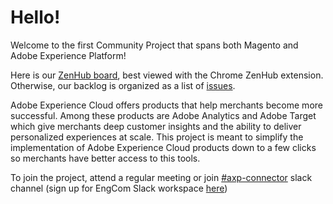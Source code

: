 # Hello!
Welcome to the first Community Project that spans both Magento and Adobe Experience Platform!

Here is our [ZenHub board](https://github.com/magento/axp-connector/wiki/_new#zenhub), best viewed with the Chrome ZenHub extension. Otherwise, our backlog is organized as a list of [issues](https://github.com/magento/axp-connector/issues).

Adobe Experience Cloud offers products that help merchants become more successful. Among these products are Adobe Analytics and Adobe Target which give merchants deep customer insights and the ability to deliver personalized experiences at scale. This project is meant to simplify the implementation of Adobe Experience Cloud products down to a few clicks so merchants have better access to this tools.

To join the project, attend a regular meeting or join [#axp-connector](https://magentocommeng.slack.com/messages/CD4EGUYEB) slack channel (sign up for EngCom Slack workspace [here](https://tinyurl.com/engcom-signup))
